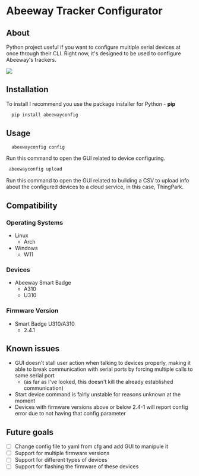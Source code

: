 # Abeeway Tracker Configurator

## About
Python project useful if you want to configure multiple serial devices at once through their CLI. Right now, it's designed to be used to configure Abeeway's trackers.

![](https://i.ibb.co/HptPP0S/Screenshot-2024-05-15-15-25-08.png)

## Installation

To install I recommend you use the package installer for Python - **pip**

```bash
  pip install abeewayconfig
```

## Usage

```bash
  abeewayconfig config
```

Run this command to open the GUI related to device configuring.

```bash
 abeewayconfig upload
```

Run this command to open the GUI related to building a CSV to upload info about the configured devices to a cloud service, in this case, ThingPark.

## Compatibility

### Operating Systems
- Linux
  - Arch
- Windows
  - W11

### Devices
- Abeeway Smart Badge
  - A310
  - U310

### Firmware Version
- Smart Badge U310/A310
  - 2.4.1

## Known issues
- GUI doesn't stall user action when talking to devices properly, making it able to break communication with serial ports by forcing multiple calls to same serial port
  - (as far as I've looked, this doesn't kill the already established communication)
- Start device command is fairly unstable for reasons unknown at the moment
- Devices with firmware versions above or below 2.4-1 will report config error due to not having that config parameter 

## Future goals
- [ ] Change config file to yaml from cfg and add GUI to manipule it
- [ ] Support for multiple firmware versions
- [ ] Support for different types of devices
- [ ] Support for flashing the firmware of these devices
